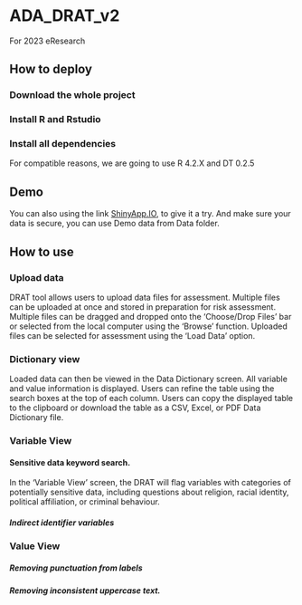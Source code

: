 # ADA_DRAT_v2
 For 2023 eResearch

## How to deploy
### Download the whole project
### Install R and Rstudio
### Install all dependencies
For compatible reasons, we are going to use R 4.2.X and DT 0.2.5 

## Demo
You can also using the link [ShinyApp.IO](https://67g7sg-weifanjiang0anu.shinyapps.io/ADA_DRATv2/), to give it a try. And make sure your data is secure, you can use Demo data from Data folder.

## How to use

### Upload data
 DRAT tool allows users to upload data files for assessment. Multiple files can be uploaded at once and stored in preparation for risk assessment. 
Multiple files can be dragged and dropped onto the ‘Choose/Drop Files’ bar or selected from the local computer using the ‘Browse’ function. Uploaded files can be selected for assessment using the ‘Load Data’ option. 

### Dictionary view
Loaded data can then be viewed in the Data Dictionary screen. All variable and value information is displayed. 
Users can refine the table using the search boxes at the top of each column. Users can copy the displayed table to the clipboard or download the table as a CSV, Excel, or PDF Data Dictionary file.  


### Variable View 

#### Sensitive data keyword search.  
In the ‘Variable View’ screen, the DRAT will flag variables with categories of potentially sensitive data, including questions about religion, racial identity, political affiliation, or criminal behaviour.

##### Indirect identifier variables

### Value View

##### Removing punctuation from labels

##### Removing inconsistent uppercase text. 
